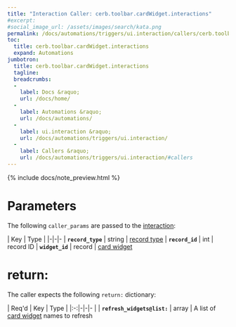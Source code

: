 ```yaml
---
title: "Interaction Caller: cerb.toolbar.cardWidget.interactions"
#excerpt: 
#social_image_url: /assets/images/search/kata.png
permalink: /docs/automations/triggers/ui.interaction/callers/cerb.toolbar.cardWidget.interactions/
toc:
  title: cerb.toolbar.cardWidget.interactions
  expand: Automations
jumbotron:
  title: cerb.toolbar.cardWidget.interactions
  tagline: 
  breadcrumbs:
  -
    label: Docs &raquo;
    url: /docs/home/
  -
    label: Automations &raquo;
    url: /docs/automations/
  -
    label: ui.interaction &raquo;
    url: /docs/automations/triggers/ui.interaction/
  -
    label: Callers &raquo;
    url: /docs/automations/triggers/ui.interaction/#callers
---
```


{% include docs/note_preview.html %}

# Parameters

The following `caller_params` are passed to the [interaction](/docs/automations/triggers/ui.interaction/):

| Key | Type | 
|-|-|-
| **`record_type`** | string | [record type](/docs/records/types/)
| **`record_id`** | int | record ID
| **`widget_id`** | record | [card widget](/docs/records/types/card_widget/)

# return:

The caller expects the following `return:` dictionary:

| Req'd | Key | Type | 
|:-:|-|-|-
| | **`refresh_widgets@list:`** | array | A list of [card widget](/docs/records/types/card_widget/) names to refresh 
